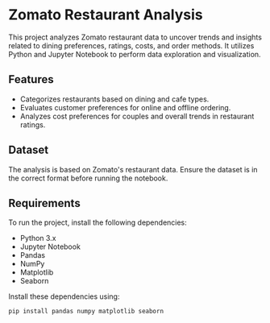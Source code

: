 # Zomato Restaurant Analysis

This project analyzes Zomato restaurant data to uncover trends and insights related to dining preferences, ratings, costs, and order methods. It utilizes Python and Jupyter Notebook to perform data exploration and visualization.

## Features
- Categorizes restaurants based on dining and cafe types.
- Evaluates customer preferences for online and offline ordering.
- Analyzes cost preferences for couples and overall trends in restaurant ratings.

## Dataset
The analysis is based on Zomato's restaurant data. Ensure the dataset is in the correct format before running the notebook.

## Requirements
To run the project, install the following dependencies:
- Python 3.x
- Jupyter Notebook
- Pandas
- NumPy
- Matplotlib
- Seaborn

Install these dependencies using:
```bash
pip install pandas numpy matplotlib seaborn
